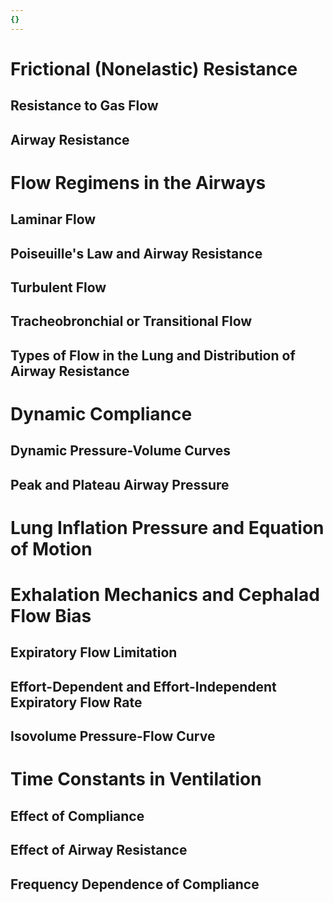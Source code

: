 ```yaml
---
{}
---
```

   
# Frictional (Nonelastic) Resistance   
## Resistance to Gas Flow   
## Airway Resistance   
# Flow Regimens in the Airways   
## Laminar Flow   
## Poiseuille's Law and Airway Resistance   
## Turbulent Flow   
## Tracheobronchial or Transitional Flow   
## Types of Flow in the Lung and Distribution of Airway Resistance   
# Dynamic Compliance   
## Dynamic Pressure-Volume Curves   
## Peak and Plateau Airway Pressure   
# Lung Inflation Pressure and Equation of Motion   
# Exhalation Mechanics and Cephalad Flow Bias   
## Expiratory Flow Limitation   
## Effort-Dependent and Effort-Independent Expiratory Flow Rate   
## Isovolume Pressure-Flow Curve   
# Time Constants in Ventilation   
## Effect of Compliance   
## Effect of Airway Resistance   
## Frequency Dependence of Compliance